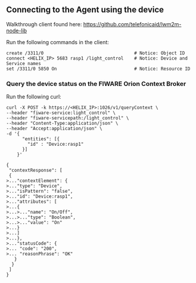 ## Connecting to the Agent using the device

Walkthrough client found here: https://github.com/telefonicaid/lwm2m-node-lib

Run the following commands in the client:

```
create /3311/0                                  # Notice: Object ID
connect <HELIX_IP> 5683 rasp1 /light_control    # Notice: Device and Service names
set /3311/0 5850 On                             # Notice: Resource ID
```

### Query the device status on the FIWARE Orion Context Broker

Run the following curl:

```
curl -X POST -k https://<HELIX_IP>:1026/v1/queryContext \
--header "fiware-service:light_control" \
--header "fiware-servicepath:/light_control" \
--header "Content-Type:application/json" \
--header "Accept:application/json" \
-d '{
      "entities": [{
        "id" : "Device:rasp1"
      }]
    }'
```

```
{
 "contextResponse": [
 {
>..."contextElement": {
>..."type": "Device",
>..."isPattern": "false",
>..."id": "Device:rasp1",
>..."attributes": [
>...{
>...>..."name": "On/Off",
>...>..."type": "Boolean",
>...>..."value": "On"
>...}
>...]
>...},
>..."statusCode": {
>... "code": "200",
>... "reasonPhrase": "OK"
   }
  }
 ]
}
```

